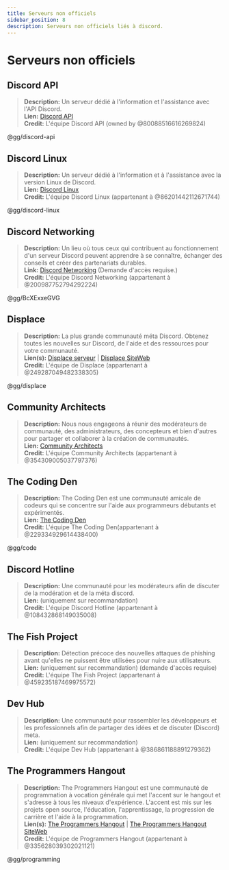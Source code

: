 ```yaml
---
title: Serveurs non officiels
sidebar_position: 8
description: Serveurs non officiels liés à discord.
---
```


# Serveurs non officiels

## **Discord API**
> __Description:__ Un serveur dédié à l'information et l'assistance avec l'API Discord.   <br/>
__Lien:__ [Discord API](https://discord.gg/discord-api)   <br/>
__Credit:__ L'équipe Discord API (owned by @80088516616269824)

@gg/discord-api

## **Discord Linux**
> __Description:__ Un serveur dédié à l'information et à l'assistance avec la version Linux de Discord.   <br/>
__Lien:__ [Discord Linux](https://discord.gg/discord-linux)   <br/>
__Credit:__ L'équipe Discord Linux (appartenant à @86201442112671744)

@gg/discord-linux

## **Discord Networking**
> __Description:__ Un lieu où tous ceux qui contribuent au fonctionnement d'un serveur Discord peuvent apprendre à se connaître, échanger des conseils et créer des partenariats durables.   <br/>
__Link:__ [Discord Networking](https://discord.gg/BcXExxeGVG) (Demande d'accès requise.)   <br/>
__Credit:__ L'équipe Discord Networking (appartenant à @200987752794292224)

@gg/BcXExxeGVG


## **Displace** 
> __Description:__ La plus grande communauté méta Discord. Obtenez toutes les nouvelles sur Discord, de l'aide et des ressources pour votre communauté.   <br/>
__Lien(s):__ [Displace serveur](https://discord.gg/displace) | [Displace SiteWeb](https://dat.place/)   <br/>
__Credit:__ L'équipe de Displace (appartenant à @249287049482338305)

@gg/displace

## **Community Architects**
> __Description:__  Nous nous engageons à réunir des modérateurs de communauté, des administrateurs, des concepteurs et bien d'autres pour partager et collaborer à la création de communautés.   <br/>
__Lien:__ [Community Architects](https://discord.gg/CommunityArchitects)   <br/>
__Credit:__ L'équipe Community Architects (appartenant à @354309005037797376)

## **The Coding Den**
> __Description:__  The Coding Den est une communauté amicale de codeurs qui se concentre sur l'aide aux programmeurs débutants et expérimentés.   <br/>
__Lien:__ [The Coding Den](https://discord.gg/code)   <br/>
__Credit:__ L'équipe The Coding Den(appartenant à @229334929614438400)

@gg/code

## **Discord Hotline**
> __Description:__ Une communauté pour les modérateurs afin de discuter de la modération et de la méta discord.   <br/>
__Lien:__ (uniquement sur recommandation)   <br/>
__Credit:__ L'équipe Discord Hotline (appartenant à @108432868149035008)

## **The Fish Project**
> __Description:__ Détection précoce des nouvelles attaques de phishing avant qu'elles ne puissent être utilisées pour nuire aux utilisateurs.   <br/>
__Lien:__ (uniquement sur recommandation) (demande d'accès requise)   <br/>
__Credit:__ L'équipe The Fish Project (appartenant à @459235187469975572)

## **Dev Hub**
> __Description:__ Une communauté pour rassembler les développeurs et les professionnels afin de partager des idées et de discuter (Discord) meta.   <br/>
__Lien:__ (uniquement sur recommandation)   <br/>
__Credit:__ L'équipe Dev Hub (appartenant à @386861188891279362)

## **The Programmers Hangout** 
> __Description:__ The Programmers Hangout est une communauté de programmation à vocation générale qui met l'accent sur le hangout et s'adresse à tous les niveaux d'expérience. L'accent est mis sur les projets open source, l'éducation, l'apprentissage, la progression de carrière et l'aide à la programmation.  <br/>
__Lien(s):__ [The Programmers Hangout](https://discord.gg/programming) | [The Programmers Hangout SiteWeb](https://theprogrammershangout.com/)   <br/>
__Credit:__ L'équipe de Programmers Hangout (appartenant à @335628039302021121)

@gg/programming
